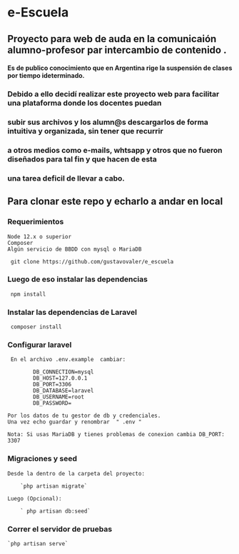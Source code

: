 # e-Escuela

## Proyecto para web de auda en la comunicaión alumno-profesor par intercambio de contenido .

#### Es de publico conocimiento que en Argentina rige la suspensión de clases por tiempo ideterminado. 

### Debido a ello decidí realizar este proyecto web para facilitar una plataforma donde los docentes puedan 
### subir sus archivos y los alumn@s descargarlos de forma intuitiva y organizada, sin tener que recurrir
### a otros medios como e-mails, whtsapp y otros que no fueron diseñados para tal fin y que hacen de esta 
### una tarea deficil de llevar a cabo.

## Para clonar este repo y echarlo a andar en local

### Requerimientos

    Node 12.x o superior
    Composer
    Algún servicio de BBDD con mysql o MariaDB

` git clone https://github.com/gustavovaler/e_escuela`

### Luego de eso instalar las dependencias
 
 ` npm install` 

### Instalar las dependencias de Laravel

` composer install`

### Configurar laravel
     En el archivo .env.example  cambiar:
        
            DB_CONNECTION=mysql
            DB_HOST=127.0.0.1
            DB_PORT=3306
            DB_DATABASE=laravel
            DB_USERNAME=root
            DB_PASSWORD=
        
    Por los datos de tu gestor de db y credenciales.
    Una vez echo guardar y renombrar  " .env "

    Nota: Si usas MariaDB y tienes problemas de conexion cambia DB_PORT: 3307

### Migraciones y seed
    Desde la dentro de la carpeta del proyecto:

        `php artisan migrate`

    Luego (Opcional):

        ` php artisan db:seed`

### Correr el servidor de pruebas

    `php artisan serve`









